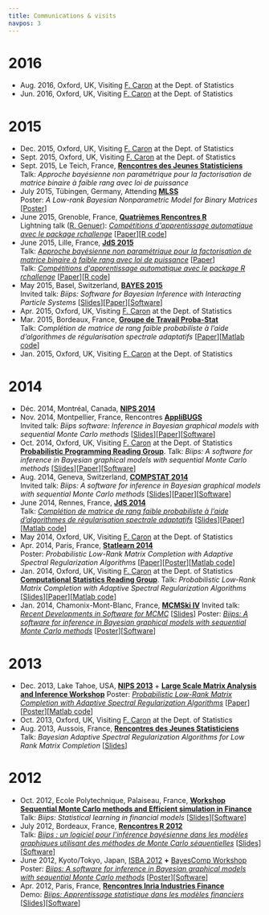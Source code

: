 ```yaml
---
title: Communications & visits
navpos: 3
---
```


# 2016

*   Aug. 2016, Oxford, UK, Visiting [F. Caron](http://www.stats.ox.ac.uk/~caron/) at the Dept. of Statistics
*   Jun. 2016, Oxford, UK, Visiting [F. Caron](http://www.stats.ox.ac.uk/~caron/) at the Dept. of Statistics

# 2015

*   Dec. 2015, Oxford, UK, Visiting [F. Caron](http://www.stats.ox.ac.uk/~caron/) at the Dept. of Statistics
*   Sept. 2015, Oxford, UK, Visiting [F. Caron](http://www.stats.ox.ac.uk/~caron/) at the Dept. of Statistics
*   Sept. 2015, Le Teich, France, [**Rencontres des Jeunes Statisticiens**](http://rencontres-jeunes-statisticiens.sfds.asso.fr/)  
    Talk: _Approche bayésienne non paramétrique pour la factorisation de matrice binaire à faible rang avec loi de puissance_
*   July 2015, Tübingen, Germany, Attending [**MLSS**](http://mlss.tuebingen.mpg.de/2015/index.html)  
    Poster: _A Low-rank Bayesian Nonparametric Model for Binary Matrices_ [[Poster](/doc/mlss_poster.pdf)]
*   June 2015, Grenoble, France,  [**Quatrièmes Rencontres R**](http://r2015-grenoble.sciencesconf.org/)  
    Lightning talk ([R. Genuer](http://robin.genuer.fr/)): _[Compétitions d'apprentissage automatique avec le package rchallenge](http://r2015-grenoble.sciencesconf.org/66887)_ [[Paper](http://r2015-grenoble.sciencesconf.org/66887/document)][[R code](http://adrtod.github.io/rchallenge/)]
*   June 2015, Lille, France, [**JdS 2015**](http://jds2015.sfds.asso.fr/)  
    Talk: [_Approche bayésienne non paramétrique pour la factorisation de matrice binaire à faible rang avec loi de puissance_](http://jds2015.sfds.asso.fr/prog/showabstract.php?id=209) [[Paper](http://papersjds15.sfds.asso.fr/submission_209.pdf)]  
    Talk: [_Compétitions d'apprentissage automatique avec le package R rchallenge_](http://jds2015.sfds.asso.fr/prog/showabstract.php?id=211) [[Paper](http://papersjds15.sfds.asso.fr/submission_211.pdf)][[R code](http://adrtod.github.io/rchallenge/)]
*   May 2015, Basel, Switzerland, [**BAYES 2015**](http://www.bayes-pharma.org/)  
    Invited talk: _Biips: Software for Bayesian Inference with Interacting Particle Systems_ [[Slides](/doc/biips_bayespharma2015.pdf)][[Paper](http://arxiv.org/pdf/1412.3779v1)][[Software](https://biips.github.io/)]
*   Apr. 2015, Oxford, UK, Visiting [F. Caron](http://www.stats.ox.ac.uk/~caron/) at the Dept. of Statistics
*   Mar. 2015, Bordeaux, France, [**Groupe de Travail Proba-Stat**](http://www.math.u-bordeaux1.fr/~arichou/groupedetravail.html)  
    Talk: _Complétion de matrice de rang faible probabiliste à l’aide d’algorithmes de régularisation spectrale adaptatifs_ [[Paper](publications.html)][[Matlab code](hasi.html)]
*   Jan. 2015, Oxford, UK, Visiting [F. Caron](http://www.stats.ox.ac.uk/~caron/) at the Dept. of Statistics


# 2014

*   Déc. 2014, Montréal, Canada, [**NIPS 2014**](https://nips.cc/Conferences/2014/)
*   Nov. 2014, Montpellier, France, Rencontres [**AppliBUGS**](http://w3.jouy.inra.fr/unites/miaj/public/matrisq/Contacts/applibugs.rencontres.html)  
    Invited talk: _Biips software: Inference in Bayesian graphical models with sequential Monte Carlo methods_ [[Slides](/doc/biips_applibugs2014.pdf)][[Paper](http://arxiv.org/pdf/1412.3779v1)][[Software](https://biips.github.io/)]
*   Oct. 2014, Oxford, UK, Visiting [F. Caron](http://www.stats.ox.ac.uk/~caron/) at the Dept. of Statistics  
    [**Probabilistic Programming Reading Group**](http://pprg.wikispaces.com/). Talk: _Biips: A software for inference in Bayesian graphical models with sequential Monte Carlo methods_ [[Slides](/doc/biips_oxford_pprg2014.pdf)][[Paper](http://arxiv.org/pdf/1412.3779v1)][[Software](https://biips.github.io/)]
*   Aug. 2014, Geneva, Switzerland, **[COMPSTAT 2014](http://compstat2014.org/)**  
    Invited talk: _Biips: A software for inference in Bayesian graphical models with sequential Monte Carlo methods_ [[Slides](/doc/biips_compstat2014.pdf)][[Paper](http://arxiv.org/pdf/1412.3779v1)][[Software](https://biips.github.io/)]
*   June 2014, Rennes, France, **[JdS 2014](http://jds2014.sfds.asso.fr/)**  
    Talk: _[Complétion de matrice de rang faible probabiliste à l’aide d’algorithmes de régularisation spectrale adaptatifs](http://jds2014.sfds.asso.fr/prog/showabstract.php?id=235)_ [[Slides](/doc/TodeschiniCaronChavent_jds2014_slides.pdf)][[Paper](http://papersjds14.sfds.asso.fr/submission_235.pdf)][[Matlab code](hasi.html)]
*   May 2014, Oxford, UK, Visiting [F. Caron](http://www.stats.ox.ac.uk/~caron/) at the Dept. of Statistics
*   Apr. 2014, Paris, France, **[Statlearn 2014](http://statlearn.sfds.asso.fr/)**  
    Poster: _Probabilistic Low-Rank Matrix Completion with Adaptive Spectral Regularization Algorithms_ [[Paper](publications.html)][[Poster](/doc/TodeschiniCaronChavent_NIPS2013_poster.pdf)][[Matlab code](hasi.html)]
*   Jan. 2014, Oxford, UK, Visiting [F. Caron](http://www.stats.ox.ac.uk/~caron/) at the Dept. of Statistics  
    [**Computational Statistics Reading Group**](http://www.louisaslett.com/CompStatReadingGroup/). Talk: _Probabilistic Low-Rank Matrix Completion with Adaptive Spectral Regularization Algorithms_ [[Slides](/doc/Slides_lowrank_oxford.pdf)][[Paper](publications.html)][[Matlab code](hasi.html)]
*   Jan. 2014, Chamonix-Mont-Blanc, France, [**MCMSki IV**](http://www.pages.drexel.edu/~mwl25/mcmski/index.html)
    Invited talk: [_Recent Developments in Software for MCMC_](http://www.pages.drexel.edu/~mwl25/mcmski/program.html#inv9) [[Slides](/doc/biips_mcmski.pdf)]
    Poster: [_Biips: A software for inference in Bayesian graphical models with sequential Monte Carlo methods_](http://mcmskabs.wordpress.com/2013/11/18/poster-abstract-2/) [[Poster](/doc/biips-poster-mcmski.pdf)][[Software](https://biips.github.io/)]


# 2013

*   Dec. 2013, Lake Tahoe, USA, [**NIPS 2013**](http://nips.cc/Conferences/2013/) + [**Large Scale Matrix Analysis and Inference Workshop**](http://stanford.edu/~rezab/nips2013workshop/)
    Poster: [_Probabilistic Low-Rank Matrix Completion with Adaptive Spectral Regularization Algorithms_](http://nips.cc/Conferences/2013/Program/event.php?ID=3829) [[Paper](publications.html)][[Poster](/doc/TodeschiniCaronChavent_NIPS2013_poster.pdf)][[Matlab code](hasi.html)]
*   Oct. 2013, Oxford, UK, Visiting [F. Caron](http://www.stats.ox.ac.uk/~caron/) at the Dept. of Statistics
*   Aug. 2013, Aussois, France, [**Rencontres des Jeunes Statisticiens**](http://rencontres-jeunes-statisticiens.sfds.asso.fr/)  
    Talk: _Bayesian Adaptive Spectral Regularization Algorithms for Low Rank Matrix Completion_ [[Slides](/doc/TODESCHINI_SMCMESF_Oct12.pdf)]


# 2012

*   Oct. 2012, Ecole Polytechnique, Palaiseau, France, [**Workshop Sequential Monte Carlo methods and Efficient simulation in Finance**](https://project.inria.fr/SMCMESF/)  
    Talk: _Biips: Statistical learning in financial models_ [[Slides](/doc/TODESCHINI_SMCMESF_Oct12.pdf)][[Software](https://biips.github.io/)]
*   July 2012, Bordeaux, France, [**Rencontres R 2012**](http://r2012.bordeaux.inria.fr/index.html)  
    Talk: [_Biips : un logiciel pour l'inférence bayésienne dans les modèles graphiques utilisant des méthodes de Monte Carlo séquentielles_](http://r2012-bordeaux.sciencesconf.org/5466) [[Slides](/doc/biips-rencontres-r.pdf)][[Software](https://biips.github.io/)]
*   June 2012, Kyoto/Tokyo, Japan, [ISBA 2012](http://www2.e.u-tokyo.ac.jp/~isba2012/) **+** [BayesComp Workshop](http://daweb.ism.ac.jp/~yoshidar/BayesComp/index.html)  
    Poster: [_Biips: A software for inference in Bayesian graphical models with sequential Monte Carlo methods_](http://bayesian.org/node/2849) [[Poster](/doc/biips-poster-isba.pdf)][[Software](https://biips.github.io/)]
*   Apr. 2012, Paris, France, [**Rencontres Inria Industries Finance**](http://www.inria.fr/centre/saclay/innovation/rii-finance/presentation)  
    Demo: [_Biips: Apprentissage statistique dans les modèles financiers_](http://www.inria.fr/centre/saclay/innovation/rii-finance/demos/biips) [[Slides](/doc/ALEA_RII_2.pdf)][[Software](https://biips.github.io/)]

